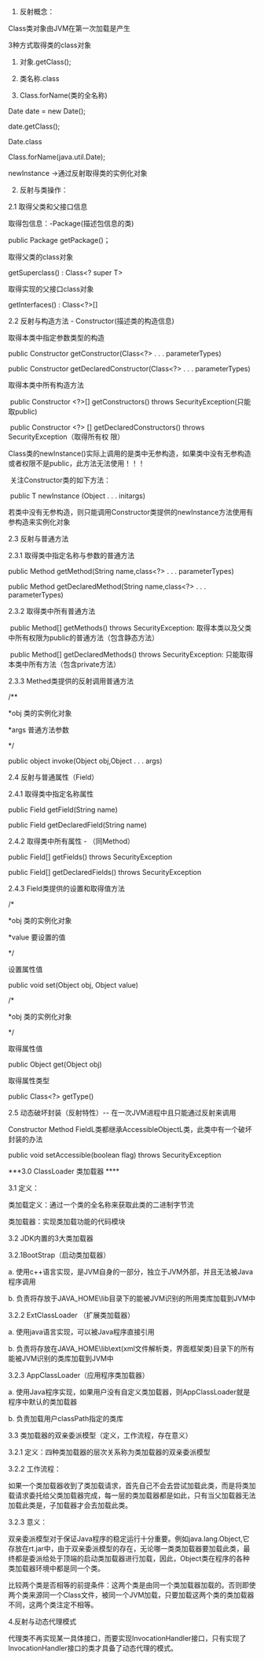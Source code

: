 1. 反射概念：

Class类对象由JVM在第一次加载是产生

3种方式取得类的class对象

1. 对象.getClass();

2. 类名称.class

3. Class.forName(类的全名称)

   

Date date = new Date();

date.getClass();

Date.class

Class.forName(java.util.Date);



newInstance ->通过反射取得类的实例化对象



2. 反射与类操作：

2.1 取得父类和父接口信息

  取得包信息：-Package(描述包信息的类)

  public Package getPackage()；

  取得父类的class对象

  getSuperclass() :  Class<? super T>

  取得实现的父接口class对象

  getInterfaces()  :   Class<?>[]

2.2 反射与构造方法 - Constructor(描述类的构造信息)

  取得本类中指定参数类型的构造

   public Constructor <T>  getConstructor(Class<?>  . . . parameterTypes)

   public Constructor <T>  getDeclaredConstructor(Class<?> . . . parameterTypes)

  取得本类中所有构造方法

​     public Constructor <?>[]  getConstructors()   throws SecurityException(只能取public)

​     public Constructor <?> []  getDeclaredConstructors()  throws SecurityException（取得所有权      限）

   

​    Class类的newInstance()实际上调用的是类中无参构造，如果类中没有无参构造或者权限不是public，此方法无法使用！！！

​    关注Constructor类的如下方法：

​    public T  newInstance (Object . . . initargs)

​     若类中没有无参构造，则只能调用Constructor类提供的newInstance方法使用有参构造来实例化对象



2.3     反射与普通方法

2.3.1 取得类中指定名称与参数的普通方法

   public Method  getMethod(String name,class<?> . . . parameterTypes)

   public Method  getDeclaredMethod(String name,class<?> . . . parameterTypes)

2.3.2 取得类中所有普通方法

​     public Method[]  getMethods() throws SecurityException:  取得本类以及父类中所有权限为public的普通方法（包含静态方法） 

​     public Method[]  getDeclaredMethods() throws SecurityException:  只能取得本类中所有方法（包含private方法）

2.3.3   Methed类提供的反射调用普通方法

/**

*obj    类的实例化对象

*args     普通方法参数

*/

  public object invoke(Object obj,Object . . . args)



2.4  反射与普通属性（Field）

2.4.1  取得类中指定名称属性

   public Field  getField(String name)

   public Field  getDeclaredField(String name)

2.4.2   取得类中所有属性  -  （同Method）

   public Field[] getFields() throws  SecurityException

   public Field[]  getDeclaredFields()  throws  SecurityException

2.4.3  Field类提供的设置和取得值方法

/*

*obj     类的实例化对象

*value     要设置的值

*/

  设置属性值

   public void set(Object obj, Object value)



/*

*obj    类的实例化对象

*/

   取得属性值

   public Object get(Object obj)

   取得属性类型

   public Class<?> getType()



2.5  动态破坏封装（反射特性）-- 在一次JVM进程中且只能通过反射来调用

Constructor  Method   FieldL类都继承AccessibleObjectL类，此类中有一个破坏封装的办法

public void setAccessible(boolean flag)  throws SecurityException



***3.0  ClassLoader  类加载器  ****

3.1  定义：

类加载定义：通过一个类的全名称来获取此类的二进制字节流

类加载器：实现类加载功能的代码模块



3.2  JDK内置的3大类加载器

3.2.1BootStrap（启动类加载器）

   a.  使用c++语言实现，是JVM自身的一部分，独立于JVM外部，并且无法被Java程序调用

   b.   负责将存放于JAVA_HOME\lib目录下的能被JVM识别的所用类库加载到JVM中

3.2.2  ExtClassLoader  （扩展类加载器）

   a.   使用java语言实现，可以被Java程序直接引用

   b.    负责将存放在JAVA_HOME\lib\ext(xml文件解析类，界面框架类)目录下的所有能被JVM识别的类库加载到JVM中

3.2.3  AppClassLoader（应用程序类加载器） 

   a.   使用Java程序实现，如果用户没有自定义类加载器，则AppClassLoader就是程序中默认的类加载器

   b.   负责加载用户classPath指定的类库



3.3  类加载器的双亲委派模型（定义，工作流程，存在意义）

3.2.1  定义：四种类加载器的层次关系称为类加载器的双亲委派模型

3.2.2  工作流程：

​         如果一个类加载器收到了类加载请求，首先自己不会去尝试加载此类，而是将类加载请求委托给父类加载器完成，每一层的类加载器都是如此，只有当父加载器无法加载此类是，子加载器才会去加载此类。

3.2.3   意义：

​      双亲委派模型对于保证Java程序的稳定运行十分重要。例如java.lang.Object,它存放在rt.jar中，由于双亲委派模型的存在，无论哪一类类加载器要加载此类，最终都是委派给处于顶端的启动类加载器进行加载，因此，Object类在程序的各种类加载器环境中都是同一个类。



   比较两个类是否相等的前提条件：这两个类是由同一个类加载器加载的。否则即使两个类来源同一个Class文件，被同一个JVM加载，只要加载这两个类的类加载器不同，这两个类注定不相等。



4.反射与动态代理模式

代理类不再实现某一具体接口，而要实现InvocationHandler接口，只有实现了InvocationHandler接口的类才具备了动态代理的模式。


